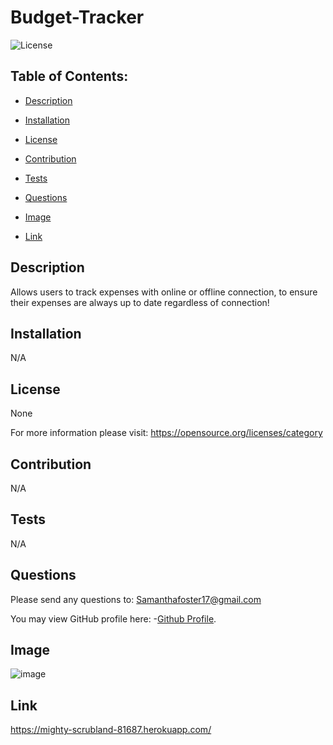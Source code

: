 # Budget-Tracker
   
![License](https://img.shields.io/badge/License-None-blue.svg "License Badge")


## Table of Contents:

- [Description](#description)

- [Installation](#installation)

- [License](#license) 

- [Contribution](#contribution)

- [Tests](#tests)

- [Questions](#questions)

- [Image](#image)

- [Link](#link)


## Description
Allows users to track expenses with online or offline connection, to ensure their expenses are always up to date regardless of connection! 
  
## Installation 
N/A 
  
## License
None

For more information please visit: 
https://opensource.org/licenses/category
  
## Contribution 
N/A 
  
## Tests
N/A 
  
## Questions 
Please send any questions to: Samanthafoster17@gmail.com

You may view GitHub profile here: 
-[Github Profile](https://github.com/Samanthafoster17).

## Image
![image](https://user-images.githubusercontent.com/68489432/103469980-0ad36480-4d3a-11eb-87b0-cbc696b8271b.png)

## Link
https://mighty-scrubland-81687.herokuapp.com/

